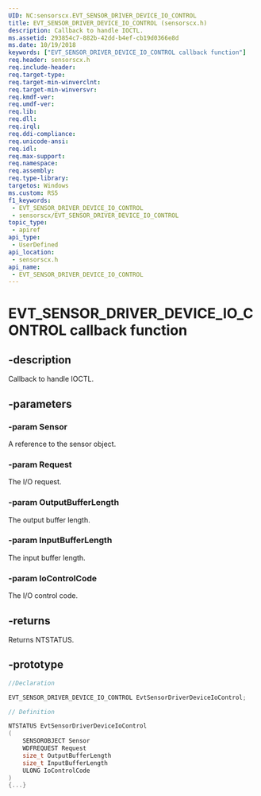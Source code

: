 ```yaml
---
UID: NC:sensorscx.EVT_SENSOR_DRIVER_DEVICE_IO_CONTROL
title: EVT_SENSOR_DRIVER_DEVICE_IO_CONTROL (sensorscx.h)
description: Callback to handle IOCTL.
ms.assetid: 293854c7-882b-42dd-b4ef-cb19d0366e8d
ms.date: 10/19/2018
keywords: ["EVT_SENSOR_DRIVER_DEVICE_IO_CONTROL callback function"]
req.header: sensorscx.h
req.include-header: 
req.target-type: 
req.target-min-winverclnt: 
req.target-min-winversvr: 
req.kmdf-ver: 
req.umdf-ver: 
req.lib: 
req.dll: 
req.irql: 
req.ddi-compliance: 
req.unicode-ansi: 
req.idl: 
req.max-support: 
req.namespace: 
req.assembly: 
req.type-library: 
targetos: Windows
ms.custom: RS5
f1_keywords:
 - EVT_SENSOR_DRIVER_DEVICE_IO_CONTROL
 - sensorscx/EVT_SENSOR_DRIVER_DEVICE_IO_CONTROL
topic_type:
 - apiref
api_type:
 - UserDefined
api_location:
 - sensorscx.h
api_name:
 - EVT_SENSOR_DRIVER_DEVICE_IO_CONTROL
---
```


# EVT_SENSOR_DRIVER_DEVICE_IO_CONTROL callback function


## -description

Callback to handle IOCTL.

## -parameters

### -param Sensor

A reference to the sensor object.

### -param Request

The I/O request.

### -param OutputBufferLength

The output buffer length.

### -param InputBufferLength

The input buffer length.

### -param IoControlCode

The I/O control code.

## -returns

Returns NTSTATUS.

## -prototype

```cpp
//Declaration

EVT_SENSOR_DRIVER_DEVICE_IO_CONTROL EvtSensorDriverDeviceIoControl; 

// Definition

NTSTATUS EvtSensorDriverDeviceIoControl 
(
	SENSOROBJECT Sensor
	WDFREQUEST Request
	size_t OutputBufferLength
	size_t InputBufferLength
	ULONG IoControlCode
)
{...}

```

